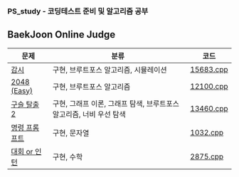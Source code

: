 ### PS_study - 코딩테스트 준비 및 알고리즘 공부

BaekJoon Online Judge
-----

| 문제 | 분류 | 코드 |
|----| ---  | --- |
| [감시](https://www.acmicpc.net/problem/15683) | 구현, 브루트포스 알고리즘, 시뮬레이션 | [15683.cpp](https://github.com/seongho-joo/PS_study/blob/master/BOJ/15683.cpp)|
| [2048 (Easy)](https://www.acmicpc.net/problem/12100) | 구현, 브루트포스 알고리즘 | [12100.cpp](https://github.com/seongho-joo/PS_study/blob/master/BOJ/12100.cpp)|
| [구슬 탈출 2](https://www.acmicpc.net/problem/13460)| 구현, 그래프 이론, 그래프 탐색, 브루트포스 알고리즘, 너비 우선 탐색 |[13460.cpp](https://github.com/seongho-joo/PS_study/blob/master/BOJ/13460.cpp)|
|[명령 프롬프트](https://www.acmicpc.net/problem/1032)| 구현, 문자열 | [1032.cpp](https://github.com/seongho-joo/PS_study/blob/master/BOJ/1032.cpp)|
|[대회 or 인턴](https://www.acmicpc.net/problem/2875)| 구현, 수학 | [2875.cpp](https://github.com/seongho-joo/PS_study/blob/master/BOJ/2875.cpp)|
